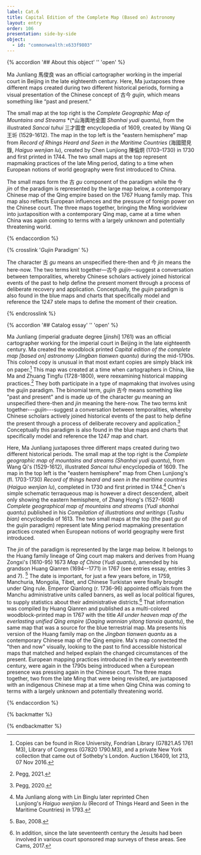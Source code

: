 ```yaml
---
label: Cat.6
title: Capital Edition of the Complete Map (Based on) Astronomy 
layout: entry
order: 106
presentation: side-by-side
object:
  - id: "commonwealth:x633f9803"
---
```


{% accordion '## About this object' '' 'open' %}

Ma Junliang 馬俊良 was an official cartographer working in the imperial court in Beijing in the late eighteenth century. Here, Ma juxtaposes three different maps created during two different historical periods, forming a visual presentation of the Chinese concept of 古今 *gujin,* which means something like “past and present.”

The small map at the top right is the *Complete Geographic Map of Mountains and Streams* *(*山海輿地全圖 *Shanhai yudi quantu*), from the illustrated *Sancai tuhui* 三才圖會 encyclopedia of 1609, created by Wang Qi 王圻 (1529-1612). The map in the top left is the “eastern hemisphere” map from *Record of Rhings Heard and Seen in the Maritime Countries* (海國聞見錄, *Haiguo wenjian lu*), created by Chen Lunjiong 陳倫炯 (1703–1730) in 1730 and first printed in 1744. The two small maps at the top represent mapmaking practices of the late Ming period, dating to a time when European notions of world geography were first introduced to China. 

The small maps form the 古 *gu* component of the paradigm while the 今 *jin* of the paradigm is represented by the large map below, a contemporary Chinese map of the Qing empire based on the 1767 Huang family map. This map also reflects European influences and the pressure of foreign power on the Chinese court. The three maps together, bringing the Ming worldview into juxtaposition with a contemporary Qing map, came at a time when China was again coming to terms with a largely unknown and potentially threatening world.

{% endaccordion %}

{% crosslink '_Gujin_ Paradigm' %}

The character 古 *gu* means an unspecified there-then and 今 *jin* means the here-now. The two terms knit together—古今 *gujin*—suggest a conversation between temporalities, whereby Chinese scholars actively joined historical events of the past to help define the present moment through a process of deliberate recovery and application. Conceptually, the *gujin* paradigm is also found in the blue maps and charts that specifically model and reference the 1247 stele maps to define the moment of their creation.

{% endcrosslink %}

{% accordion '## Catalog essay' '' 'open' %}

Ma Junliang (imperial graduate degree \[*jinshi*\] 1761) was an official cartographer working for the imperial court in Beijing in the late eighteenth century. Ma created the woodblock printed *Capital edition of the complete map \[based on\] astronomy* (*Jingban tianwen quantu*) during the mid-1790s. This colored copy is unusual in that most extant copies are simply black ink on paper.[^1] This map was created at a time when cartographers in China, like Ma and Zhuang Tingfu (1728-1800), were reexamining historical mapping practices.[^2] They both participate in a type of mapmaking that involves using the *gujin* paradigm. The binomial term, *gujin* 古今 means something like "past and present" and is made up of the character *gu* meaning an unspecified there-then and *jin* meaning the here-now. The two terms knit together---*gujin*---suggest a conversation between temporalities, whereby Chinese scholars actively joined historical events of the past to help define the present through a process of deliberate recovery and application.[^3] Conceptually this paradigm is also found in the blue maps and charts that specifically model and reference the 1247 map and chart.

Here, Ma Junliang juxtaposes three different maps created during two different historical periods. The small map at the top right is the *Complete geographic map of mountains and streams* *(Shanhai yudi quantu*), from Wang Qi's (1529-1612), illustrated *Sancai tuhui* encyclopedia of 1609. The map in the top left is the "eastern hemisphere" map from Chen Lunjiong's (fl. 1703-1730) *Record of things heard and seen in the maritime countries* (*Haiguo wenjian lu*), completed in 1730 and first printed in 1744.[^4] Chen's simple schematic terraqueous map is however a direct descendent, albeit only showing the eastern hemisphere, of Zhang Hong's (1527-1608) *Complete geographical map of mountains and streams* (*Yudi shanhai quantu*) published in his *Compilation of illustrations and writings* (*Tushu bian)* encyclopedia of 1613. The two small maps at the top (the past *gu* of the *gujin* paradigm) represent late Ming period mapmaking presentation practices created when European notions of world geography were first introduced.

The *jin* of the paradigm is represented by the large map below. It belongs to the Huang family lineage of Qing court map makers and derives from Huang Zongxi's (1610-95) 1673 *Map of China* (*Yudi quantu*), amended by his grandson Huang Qianren (1694--1771) in 1767 (see entries essay, entries 3 and 7). [^5] The date is important, for just a few years before, in 1759, Manchuria, Mongolia, Tibet, and Chinese Turkistan were finally brought under Qing rule. Emperor Qianlong (r. 1736-96) appointed officials from the Manchu administrative units called banners, as well as local political figures, to supply statistics about their administrative districts.[^6] That information was compiled by Huang Qianren and published as a multi-colored woodblock-printed map in 1767 with the title *All under heaven map of the everlasting unified Qing empire* (*Daqing wannian yitong tianxia quantu*), the same map that was a source for the blue terrestrial map. Ma presents his version of the Huang family map on the *Jingban tianwen quantu* as a contemporary Chinese map of the Qing empire. Ma's map connected the "then and now" visually, looking to the past to find accessible historical maps that matched and helped explain the changed circumstances of the present. European mapping practices introduced in the early seventeenth century, were again in the 1790s being introduced when a European presence was pressing again in the Chinese court. The three maps together, two from the late Ming that were being revisited, are juxtaposed with an indigenous Chinese map at a time when Qing China was coming to terms with a largely unknown and potentially threatening world.

[^1]: Copies can be found in Rice University, Fondrian Library (G7821.A5 1761 M3), Library of Congress (G7820 1790.M3), and a private New York collection that came out of Sotheby's London. Auction L16409, lot 213, 07 Nov 2016.

[^2]: Pegg, 2021.

[^3]: Pegg, 2020.

[^4]: Ma Junliang along with Lin Binglu later reprinted Chen Lunjiong's *Haiguo wenjian lu* (Record of Things Heard and Seen in the Maritime Countries) in 1793.

[^5]: Bao, 2008.

[^6]: In addition, since the late seventeenth century the Jesuits had been involved in various court sponsored map surveys of these areas. See Cams, 2017.

{% endaccordion %}

{% backmatter %}


{% endbackmatter %}

